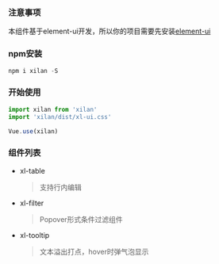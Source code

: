 ### 注意事项  
本组件基于element-ui开发，所以你的项目需要先安装[element-ui](https://element.eleme.cn/#/zh-CN/component/installation)
### npm安装
``` js
npm i xilan -S
```
### 开始使用
``` js
import xilan from 'xilan'
import 'xilan/dist/xl-ui.css'

Vue.use(xilan)
```
### 组件列表
+ xl-table  
    >支持行内编辑
+ xl-filter
    >Popover形式条件过滤组件
+ xl-tooltip
    >文本溢出打点，hover时弹气泡显示

